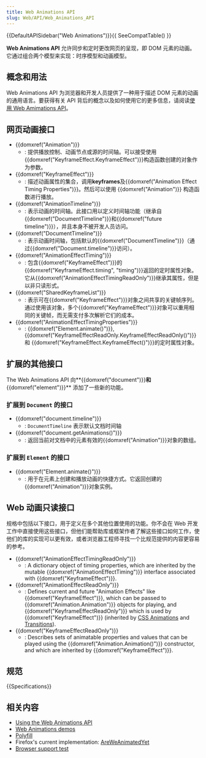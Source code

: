 ```yaml
---
title: Web Animations API
slug: Web/API/Web_Animations_API
---
```


{{DefaultAPISidebar("Web Animations")}}{{ SeeCompatTable() }}

**Web Animations API** 允许同步和定时更改网页的呈现，即 DOM 元素的动画。它通过组合两个模型来实现：时序模型和动画模型。

## 概念和用法

Web Animations API 为浏览器和开发人员提供了一种用于描述 DOM 元素的动画的通用语言。要获得有关 API 背后的概念以及如何使用它的更多信息，请阅读[使用 Web Amimations API](/zh-CN/docs/Web/API/Web_Animations_API/Using_the_Web_Animations_API)。

## 网页动画接口

- {{domxref("Animation")}}
  - : 提供播放控制、动画节点或源的时间轴。可以接受使用{{domxref("KeyframeEffect.KeyframeEffect")}}构造函数创建的对象作为参数。
- {{domxref("KeyframeEffect")}}
  - : 描述动画属性的集合，调用**keyframes**及{{domxref("Animation Effect Timing Properties")}}。然后可以使用 {{domxref("Animation")}} 构造函数进行播放。
- {{domxref("AnimationTimeline")}}
  - : 表示动画的时间轴。此接口用以定义时间轴功能（继承自{{domxref("DocumentTimeline")}}和{{domxref("future timeline")}}），并且本身不被开发人员访问。
- {{domxref("DocumentTimeline")}}
  - : 表示动画时间轴，包括默认的{{domxref("DocumentTimeline")}}（通过{{domxref("Document.timeline")}}访问）。
- {{domxref("AnimationEffectTiming")}}
  - : 包含{{domxref("KeyframeEffect")}}的{{domxref("KeyframeEffect.timing", "timing")}}返回的定时属性对象。它从{{domxref("AnimationEffectTimingReadOnly")}}继承其属性，但是以非只读形式。
- {{domxref("SharedKeyframeList")}}
  - : 表示可在{{domxref("KeyframeEffect")}}对象之间共享的关键帧序列。通过使用该对象，多个{{domxref("KeyframeEffect")}}对象可以重用相同的关键帧，而无需支付多次解析它们的成本。
- {{domxref("AnimationEffectTimingProperties")}}
  - : {{domxref("Element.animate()")}}, {{domxref("KeyframeEffectReadOnly.KeyframeEffectReadOnly()")}}和 {{domxref("KeyframeEffect.KeyframeEffect()")}}的定时属性对象。

## 扩展的其他接口

The Web Animations API 向**{{domxref("document")}}**和**{{domxref("element")}}** 添加了一些新的功能。

### 扩展到 `Document` 的接口

- {{domxref("document.timeline")}}
  - : `DocumentTimeline` 表示默认文档时间轴
- {{domxref("document.getAnimations()")}}
  - : 返回当前对文档中的元素有效的{{domxref("Animation")}}对象的数组。

### 扩展到 `Element` 的接口

- {{domxref("Element.animate()")}}
  - : 用于在元素上创建和播放动画的快捷方式。它返回创建的{{domxref("Animation")}}对象实例。

## Web 动画只读接口

规格中包括以下接口，用于定义在多个其他位置使用的功能。你不会在 Web 开发工作中直接使用这些接口，但他们能帮助库或框架作者了解这些接口如何工作，使他们的库的实现可以更有效，或者浏览器工程师寻找一个比规范提供的内容更容易的参考。

- {{domxref("AnimationEffectTimingReadOnly")}}
  - : A dictionary object of timing properties, which are inherited by the mutable {{domxref("AnimationEffectTiming")}} interface associated with {{domxref("KeyframeEffect")}}.
- {{domxref("AnimationEffectReadOnly")}}
  - : Defines current and future "Animation Effects" like {{domxref("KeyframeEffect")}}, which can be passed to {{domxref("Animation.Animation")}} objects for playing, and {{domxref("KeyframeEffectReadOnly")}} which is used by {{domxref("KeyframeEffect")}} (inherited by [CSS Animations](/zh-CN/docs/Web/CSS/CSS_animations) and [Transitions](/zh-CN/docs/Web/CSS/CSS_transitions)).
- {{domxref("KeyframeEffectReadOnly")}}
  - : Describes sets of animatable properties and values that can be played using the {{domxref("Animation.Animation()")}} constructor, and which are inherited by {{domxref("KeyframeEffect")}}.

## 规范

{{Specifications}}

## 相关内容

- [Using the Web Animations API](/zh-CN/docs/Web/API/Web_Animations_API/Using_the_Web_Animations_API)
- [Web Animations demos](https://mozdevs.github.io/Animation-examples/)
- [Polyfill](https://github.com/web-animations/web-animations-js)
- Firefox's current implementation: [AreWeAnimatedYet](https://birtles.github.io/areweanimatedyet/)
- [Browser support test](http://codepen.io/danwilson/pen/xGBKVq)

